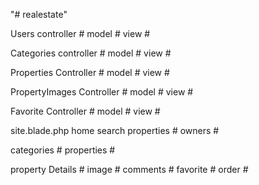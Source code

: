 "# realestate" 

Users
    controller #
    model #
    view #

Categories
    controller #
    model #
    view #

Properties
    Controller #
    model #
    view #

PropertyImages
    Controller #
    model #
    view #

Favorite
    Controller #
    model #
    view #

site.blade.php
home search
    properties #
    owners #

categories # 
properties #

property 
    Details #
    image #
    comments #
    favorite #
    order #
